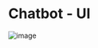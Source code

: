 # Chatbot - UI

![image](https://github.com/user-attachments/assets/e75e891d-66cc-42a2-97db-d8b2d6aa89a2)
